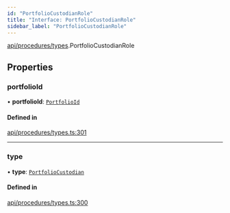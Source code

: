 ```yaml
---
id: "PortfolioCustodianRole"
title: "Interface: PortfolioCustodianRole"
sidebar_label: "PortfolioCustodianRole"
---
```


[api/procedures/types](../../../../../modules/API/Procedures/Types/Types.md).PortfolioCustodianRole

## Properties

### portfolioId

• **portfolioId**: [`PortfolioId`](../PortfolioId/PortfolioId.md)

#### Defined in

[api/procedures/types.ts:301](https://github.com/PolymeshAssociation/polymesh-sdk/blob/f8a937f04/src/api/procedures/types.ts#L301)

___

### type

• **type**: [`PortfolioCustodian`](../../../../../enums/API/Procedures/Types/RoleType/RoleType.md#portfoliocustodian)

#### Defined in

[api/procedures/types.ts:300](https://github.com/PolymeshAssociation/polymesh-sdk/blob/f8a937f04/src/api/procedures/types.ts#L300)
